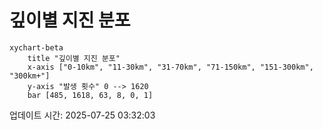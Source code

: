 # 깊이별 지진 분포

```mermaid
xychart-beta
    title "깊이별 지진 분포"
    x-axis ["0-10km", "11-30km", "31-70km", "71-150km", "151-300km", "300km+"]
    y-axis "발생 횟수" 0 --> 1620
    bar [485, 1618, 63, 8, 0, 1]
```

업데이트 시간: 2025-07-25 03:32:03
